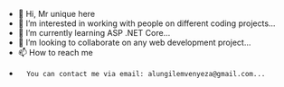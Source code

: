 - 👋 Hi, Mr unique here
- 👀 I’m interested in working with people on different coding projects...
- 🌱 I’m currently learning ASP .NET Core...
- 💞️ I’m looking to collaborate on any web development project...
- 📫 How to reach me
-       You can contact me via email: alungilemvenyeza@gmail.com...

<!---
iamunique014/iamunique014 is a ✨ special ✨ repository because its `README.md` (this file) appears on your GitHub profile.
You can click the Preview link to take a look at your changes.
--->
